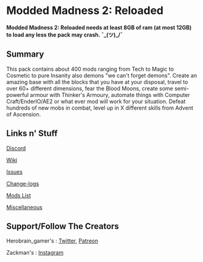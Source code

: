 # Modded Madness 2: Reloaded

**Modded Madness 2: Reloaded needs at least 8GB of ram (at most 12GB) to load any less the pack may crash. ¯\_(ツ)_/¯**

## Summary

This pack contains about 400 mods ranging from Tech to Magic to Cosmetic to pure Insanity also demons "we can't forget demons". Create an amazing base with all the blocks that you have at your disposal, travel to over 60+ different dimensions, fear the Blood Moons, create some semi-powerful armour with Thinker's Armoury, automate things with Computer Craft/EnderIO/AE2 or what ever mod will work for your situation. Defeat hundreds of new mobs in combat, level up in X different skills from Advent of Ascension.

## Links n' Stuff

[Discord](https://discord.gg/EJSeFkDu7F)

[Wiki](https://github.com/HerobrainGamer/Modded-Madness-2/wiki)

[Issues](https://github.com/HerobrainGamer/Modded-Madness-2/issues)

[Change-logs](https://github.com/HerobrainGamer/Modded-Madness-2/wiki/Change-Logs)

[Mods List](https://github.com/HerobrainGamer/Modded-Madness-2/wiki/Mod-List)

[Miscellaneous](https://github.com/HerobrainGamer/Modded-Madness-2/wiki/Miscellaneous)

## Support/Follow The Creators

Herobrain_gamer's : [Twitter](https://twitter.com/Herobrain_gamer), [Patreon](https://www.patreon.com/HerobrainGamer)

Zackman's : [Instagram](https://www.instagram.com/zackman1291/)

